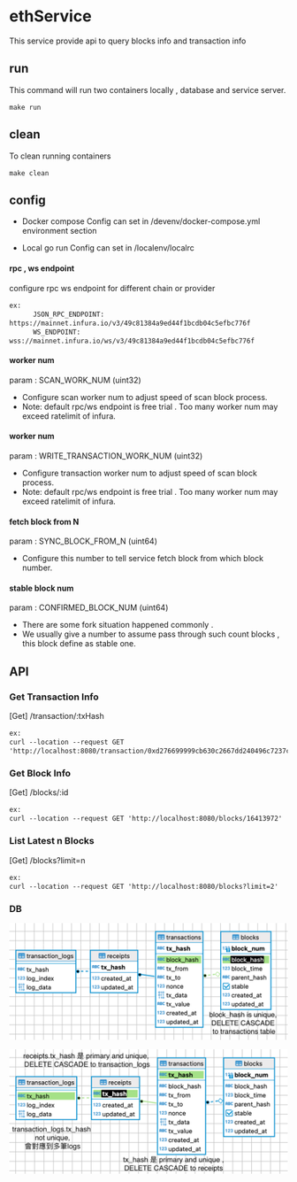 # ethService
This service provide api to query blocks info and transaction info

## run
This command will run two containers locally , database and service server.
```
make run 
```


## clean
To clean running containers
```
make clean
```


## config
- Docker compose
Config can set in /devenv/docker-compose.yml  
environment section 

- Local go run
Config can set in /localenv/localrc


#### rpc , ws endpoint
configure rpc ws endpoint for different chain or provider
```
ex:
      JSON_RPC_ENDPOINT: https://mainnet.infura.io/v3/49c81384a9ed44f1bcdb04c5efbc776f
      WS_ENDPOINT: wss://mainnet.infura.io/ws/v3/49c81384a9ed44f1bcdb04c5efbc776f
```

#### worker num 
param : SCAN_WORK_NUM (uint32)
- Configure scan worker num to adjust speed of scan block process.
- Note: default rpc/ws endpoint is free trial . Too many worker num may exceed ratelimit of infura.

#### worker num
param : WRITE_TRANSACTION_WORK_NUM (uint32)
- Configure transaction worker num to adjust speed of scan block process.
- Note: default rpc/ws endpoint is free trial . Too many worker num may exceed ratelimit of infura.


#### fetch block from N
param : SYNC_BLOCK_FROM_N (uint64)
- Configure this number to tell service fetch block from which block number.



#### stable block num
param : CONFIRMED_BLOCK_NUM (uint64)
- There are some fork situation happened commonly .
- We usually give a number to assume pass through such count blocks , this block define as stable one.


## API 
### Get Transaction Info
[Get] /transaction/:txHash
```
ex:
curl --location --request GET 'http://localhost:8080/transaction/0xd276699999cb630c2667dd240496c7237cd2218e16e1a1d47299ae86a14427a2'
```

### Get Block Info
[Get] /blocks/:id
```
ex:
curl --location --request GET 'http://localhost:8080/blocks/16413972'
```

### List Latest n Blocks
[Get] /blocks?limit=n
```
ex:
curl --location --request GET 'http://localhost:8080/blocks?limit=2'
```

### DB

![alt text](https://github.com/ryanCool/ethService/blob/master/docs/blocks_db.png)

![alt text](https://github.com/ryanCool/ethService/blob/master/docs/transaction_db.png)

